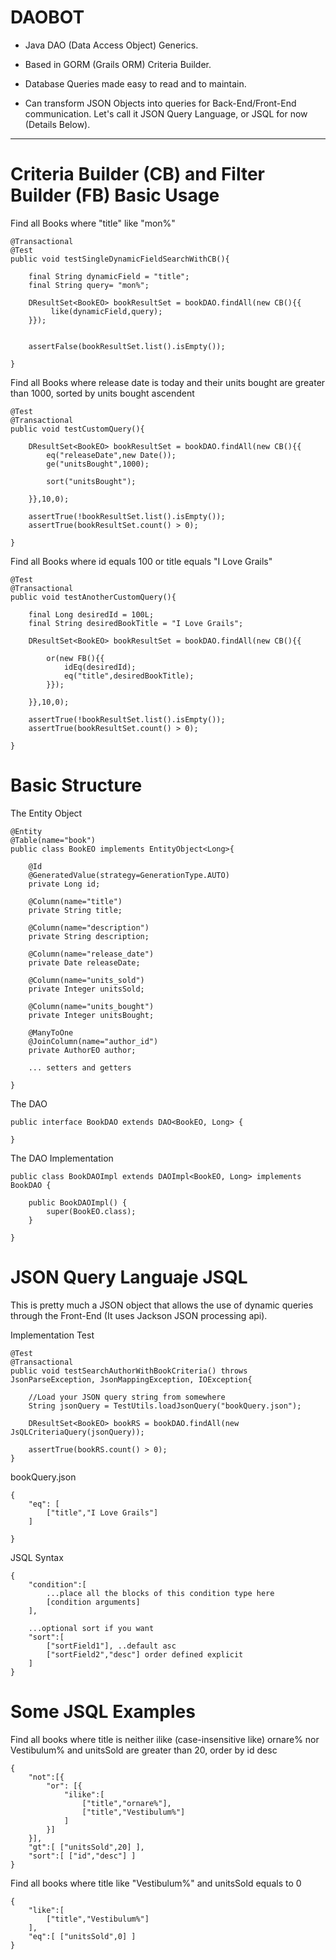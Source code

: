 # DAOBOT
- Java DAO (Data Access Object) Generics.

- Based in GORM (Grails ORM) Criteria Builder.

- Database Queries made easy to read and to maintain.

- Can transform JSON Objects into queries for Back-End/Front-End communication. Let's call it JSON Query Language, or JSQL for now (Details Below).

----------

# Criteria Builder (CB) and Filter Builder (FB) Basic Usage

Find all Books where "title" like "mon%"

	@Transactional
	@Test
	public void testSingleDynamicFieldSearchWithCB(){
		
		final String dynamicField = "title";
		final String query= "mon%";
			
		DResultSet<BookEO> bookResultSet = bookDAO.findAll(new CB(){{
			 like(dynamicField,query);
		}});
			
			
		assertFalse(bookResultSet.list().isEmpty());
			
	}

Find all Books where release date is today and their units bought are greater than 1000, sorted by units bought ascendent
	
	@Test
	@Transactional
	public void testCustomQuery(){
		
		DResultSet<BookEO> bookResultSet = bookDAO.findAll(new CB(){{
			eq("releaseDate",new Date());
			ge("unitsBought",1000);
			
			sort("unitsBought");
			
		}},10,0);
		
		assertTrue(!bookResultSet.list().isEmpty());
		assertTrue(bookResultSet.count() > 0);
		
	}
	
Find all Books where id equals 100 or title equals "I Love Grails"

	@Test
	@Transactional
	public void testAnotherCustomQuery(){
	
		final Long desiredId = 100L;
		final String desiredBookTitle = "I Love Grails";
		
		DResultSet<BookEO> bookResultSet = bookDAO.findAll(new CB(){{
		
			or(new FB(){{
				idEq(desiredId);
				eq("title",desiredBookTitle);
			}});
			
		}},10,0);
		
		assertTrue(!bookResultSet.list().isEmpty());
		assertTrue(bookResultSet.count() > 0);
		
	}
	
# Basic Structure

The Entity Object

	@Entity
	@Table(name="book")
	public class BookEO implements EntityObject<Long>{
		
		@Id
		@GeneratedValue(strategy=GenerationType.AUTO)
		private Long id;
		
		@Column(name="title")
		private String title;
		
		@Column(name="description")
		private String description;
		
		@Column(name="release_date")
		private Date releaseDate;
		
		@Column(name="units_sold")
		private Integer unitsSold;
		
		@Column(name="units_bought")
		private Integer unitsBought;
		
		@ManyToOne
		@JoinColumn(name="author_id")
		private AuthorEO author;
	
		... setters and getters
		
	}
	
The DAO

	public interface BookDAO extends DAO<BookEO, Long> {
	
	}
	
The DAO Implementation

	public class BookDAOImpl extends DAOImpl<BookEO, Long> implements BookDAO {
	
		public BookDAOImpl() {
			super(BookEO.class);
		}
	
	}

# JSON Query Languaje JSQL

This is pretty much a JSON object that allows the use of dynamic queries through the Front-End (It uses Jackson JSON processing api).

Implementation Test

	@Test
	@Transactional
	public void testSearchAuthorWithBookCriteria() throws JsonParseException, JsonMappingException, IOException{
        
        //Load your JSON query string from somewhere
        String jsonQuery = TestUtils.loadJsonQuery("bookQuery.json"); 
        
        DResultSet<BookEO> bookRS = bookDAO.findAll(new JsQLCriteriaQuery(jsonQuery));
         
        assertTrue(bookRS.count() > 0);
    }
    
bookQuery.json

	{
		"eq": [
			["title","I Love Grails"]
		]
		
	}
	
JSQL Syntax

	{
		"condition":[
			...place all the blocks of this condition type here
			[condition arguments]
		],
		
		...optional sort if you want
		"sort":[
			["sortField1"], ..default asc
			["sortField2","desc"] order defined explicit
		]
	}

# Some JSQL Examples

Find all books where title is neither ilike (case-insensitive like) ornare% nor Vestibulum% and unitsSold are greater than 20, order by id desc

	{
		"not":[{
			"or": [{
				"ilike":[ 
					["title","ornare%"],
					["title","Vestibulum%"] 
				]
			}]
		}],
		"gt":[ ["unitsSold",20] ],
		"sort":[ ["id","desc"] ]
	}

Find all books where title like "Vestibulum%" and unitsSold equals to 0

	{
		"like":[ 
			["title","Vestibulum%"] 
		],
		"eq":[ ["unitsSold",0] ]
	}